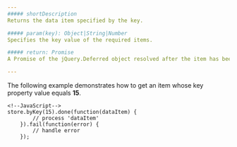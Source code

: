 ```yaml
---
##### shortDescription
Returns the data item specified by the key.

##### param(key): Object|String|Number
Specifies the key value of the required items.

##### return: Promise
A Promise of the jQuery.Deferred object resolved after the item has been loaded.

---
```

The following example demonstrates how to get an item whose key property value equals **15**.

    <!--JavaScript-->
    store.byKey(15).done(function(dataItem) {
            // process 'dataItem'
        }).fail(function(error) {
            // handle error
        });
